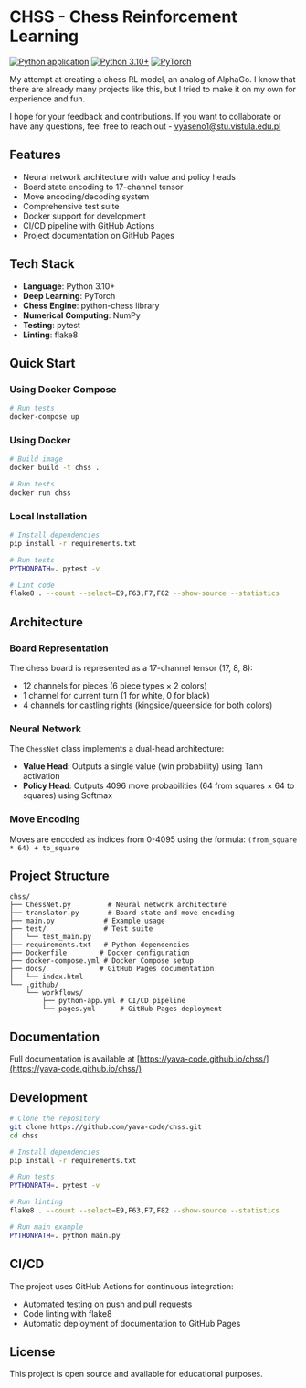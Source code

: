# CHSS - Chess Reinforcement Learning

[![Python application](https://github.com/yava-code/chss/actions/workflows/python-app.yml/badge.svg)](https://github.com/yava-code/chss/actions/workflows/python-app.yml)
[![Python 3.10+](https://img.shields.io/badge/python-3.10+-blue.svg)](https://www.python.org/downloads/)
[![PyTorch](https://img.shields.io/badge/framework-PyTorch-orange.svg)](https://pytorch.org/)

My attempt at creating a chess RL model, an analog of AlphaGo. I know that there are already many projects like this, but I tried to make it on my own for experience and fun.

I hope for your feedback and contributions. If you want to collaborate or have any questions, feel free to reach out - vyaseno1@stu.vistula.edu.pl

## Features

- Neural network architecture with value and policy heads
- Board state encoding to 17-channel tensor
- Move encoding/decoding system
- Comprehensive test suite
- Docker support for development
- CI/CD pipeline with GitHub Actions
- Project documentation on GitHub Pages

## Tech Stack

- **Language**: Python 3.10+
- **Deep Learning**: PyTorch
- **Chess Engine**: python-chess library
- **Numerical Computing**: NumPy
- **Testing**: pytest
- **Linting**: flake8

## Quick Start

### Using Docker Compose

```bash
# Run tests
docker-compose up
```

### Using Docker

```bash
# Build image
docker build -t chss .

# Run tests
docker run chss
```

### Local Installation

```bash
# Install dependencies
pip install -r requirements.txt

# Run tests
PYTHONPATH=. pytest -v

# Lint code
flake8 . --count --select=E9,F63,F7,F82 --show-source --statistics
```

## Architecture

### Board Representation

The chess board is represented as a 17-channel tensor (17, 8, 8):
- 12 channels for pieces (6 piece types × 2 colors)
- 1 channel for current turn (1 for white, 0 for black)
- 4 channels for castling rights (kingside/queenside for both colors)

### Neural Network

The `ChessNet` class implements a dual-head architecture:
- **Value Head**: Outputs a single value (win probability) using Tanh activation
- **Policy Head**: Outputs 4096 move probabilities (64 from squares × 64 to squares) using Softmax

### Move Encoding

Moves are encoded as indices from 0-4095 using the formula: `(from_square * 64) + to_square`

## Project Structure

```
chss/
├── ChessNet.py         # Neural network architecture
├── translator.py       # Board state and move encoding
├── main.py            # Example usage
├── test/              # Test suite
│   └── test_main.py
├── requirements.txt   # Python dependencies
├── Dockerfile        # Docker configuration
├── docker-compose.yml # Docker Compose setup
├── docs/             # GitHub Pages documentation
│   └── index.html
└── .github/
    └── workflows/
        ├── python-app.yml # CI/CD pipeline
        └── pages.yml      # GitHub Pages deployment
```

## Documentation

Full documentation is available at [https://yava-code.github.io/chss/](https://yava-code.github.io/chss/)

## Development

```bash
# Clone the repository
git clone https://github.com/yava-code/chss.git
cd chss

# Install dependencies
pip install -r requirements.txt

# Run tests
PYTHONPATH=. pytest -v

# Run linting
flake8 . --count --select=E9,F63,F7,F82 --show-source --statistics

# Run main example
PYTHONPATH=. python main.py
```

## CI/CD

The project uses GitHub Actions for continuous integration:
- Automated testing on push and pull requests
- Code linting with flake8
- Automatic deployment of documentation to GitHub Pages

## License

This project is open source and available for educational purposes.
